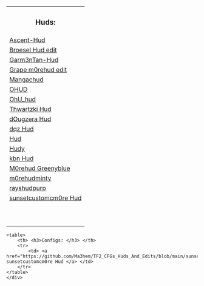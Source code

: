 <html>
  <head>
    <link rel="stylesheet" href="styles.css">
  </head>
  <body>
  <div id="blurbox" class="btnhov">
	<table>
		<tr>
			<th> <h3>Huds:</h3> </th>
		</tr>
		<tr>
			<td> <a href="https://github.com/Ma3hem/TF2_CFGs_Huds_And_Edits/blob/main/Ascent-Hud.zip" download="Ascent-Hud.zip"> Ascent-Hud </a> </td>
		</tr>
		<tr>
			<td> <a href="https://github.com/Ma3hem/TF2_CFGs_Huds_And_Edits/blob/main/Broesel%20Hud.zip"> Broesel Hud edit </a> </td>
		</tr>
		<tr>
			<td> <a href="https://github.com/Ma3hem/TF2_CFGs_Huds_And_Edits/blob/main/Garm3n%20TanLight.zip"> Garm3nTan-Hud </a> </td>
		</tr>
		<tr>
			<td> <a href="https://github.com/Ma3hem/TF2_CFGs_Huds_And_Edits/blob/main/Grape%20m0rehud.zip"> Grape m0rehud edit </a> </td>
		</tr>
		<tr>
			<td> <a href="https://github.com/Ma3hem/TF2_CFGs_Huds_And_Edits/blob/main/Mangachud.zip"> Mangachud </a> </td>
		</tr>
		<tr>
			<td> <a href="https://github.com/Ma3hem/TF2_CFGs_Huds_And_Edits/blob/main/OHUD.zip"> OHUD </a> </td>
		</tr>
		<tr>
			<td> <a href="https://github.com/Ma3hem/TF2_CFGs_Huds_And_Edits/blob/main/OhU_hud-master.zip"> OhU_hud </a> </td>
		</tr>
		<tr>
			<td> <a href="https://github.com/Ma3hem/TF2_CFGs_Huds_And_Edits/blob/main/Thwartzki%20Hud.zip"> Thwartzki Hud </a> </td>
		</tr>
		<tr>
			<td> <a href="https://github.com/Ma3hem/TF2_CFGs_Huds_And_Edits/blob/main/dOugzera%20m0rehud.zip"> dOugzera Hud </a> </td>
		</tr>
		<tr>
			<td> <a href="https://github.com/Ma3hem/TF2_CFGs_Huds_And_Edits/blob/main/dqz_hud.zip"> dqz Hud </a> </td>
		</tr>
		<tr>
			<td> <a href="https://github.com/Ma3hem/TF2_CFGs_Huds_And_Edits/blob/main/hud.zip"> Hud </a> </td>
		</tr>
		<tr>
			<td> <a href="https://github.com/Ma3hem/TF2_CFGs_Huds_And_Edits/blob/main/hudy.zip"> Hudy </a> </td>
		</tr>
		<tr>
			<td> <a href="https://github.com/Ma3hem/TF2_CFGs_Huds_And_Edits/blob/main/kbnhud-master.zip"> kbn Hud </a> </td>
		</tr>
		<tr>
			<td> <a href="https://github.com/Ma3hem/TF2_CFGs_Huds_And_Edits/blob/main/m0rehud.zip"> M0rehud Greenyblue </a> </td>
		</tr>
		<tr>
			<td> <a href="https://github.com/Ma3hem/TF2_CFGs_Huds_And_Edits/blob/main/m0rehudminty.zip"> m0rehudminty </a> </td>
		</tr>
		<tr>
			<td> <a href="https://github.com/Ma3hem/TF2_CFGs_Huds_And_Edits/blob/main/rayshudpurp.zip"> rayshudpurp </a> </td>
		</tr>
		<tr>
			<td> <a href="https://github.com/Ma3hem/TF2_CFGs_Huds_And_Edits/blob/main/sunsetcustomcm0re.zip"> sunsetcustomcm0re Hud </a> </td>
		</tr>
		<tr>
			<td>  </td>
		</tr>
		<tr>
			<td>  </td>
		</tr>
		<tr>
			<td>  </td>
		</tr>
		<tr>
			<td>  </td>
		</tr>
		<tr>
			<td>  </td>
		</tr>
		<tr>
			<td>  </td>
		</tr>
		<tr>
			<td>  </td>
		</tr>
		<tr>
			<td>  </td>
		</tr>
		<tr>
			<td>  </td>
		</tr>
		<tr>
			<td>  </td>
		</tr>
	</table>
		
	<table>
		<th> <h3>Configs: </h3> </th>
		<tr>
			<td> <a href="https://github.com/Ma3hem/TF2_CFGs_Huds_And_Edits/blob/main/sunsetcustomcm0re.zip"> sunsetcustomcm0re Hud </a> </td>
		</tr>
	</table>
    </div>
  </body>
</html>


